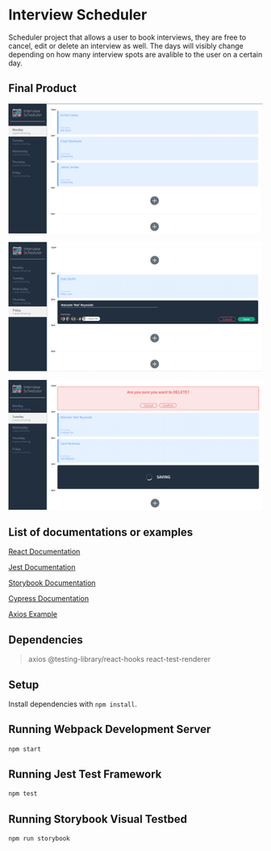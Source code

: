 # Interview Scheduler
Scheduler project that allows a user to book interviews, they are free to cancel, edit or delete an interview as well. The days will visibly change depending on how many interview spots are avalible to the user on a certain day.

## Final Product
![Scheduler Page](https://github.com/ShayFae/scheduler/blob/master/docs/scheduler-first-resize.png?raw=true)

![Scheduler Form](https://github.com/ShayFae/scheduler/blob/master/docs/scheduler-form-resize.png?raw=true)

![Scheduler Features](https://github.com/ShayFae/scheduler/blob/master/docs/scheduler-features-resize.png?raw=true)

## List of documentations or examples
[React Documentation](https://reactjs.org/docs/getting-started.html)

[Jest Documentation](https://jestjs.io/docs/getting-started)

[Storybook Documentation](https://storybook.js.org/docs/react/get-started/introduction)

[Cypress Documentation](https://docs.cypress.io/guides/overview/why-cypress)

[Axios Example](https://github.com/axios/axios#example)

## Dependencies
> axios
> @testing-library/react-hooks
> react-test-renderer

## Setup

Install dependencies with `npm install`.

## Running Webpack Development Server

```sh
npm start
```

## Running Jest Test Framework

```sh
npm test
```

## Running Storybook Visual Testbed

```sh
npm run storybook
```
